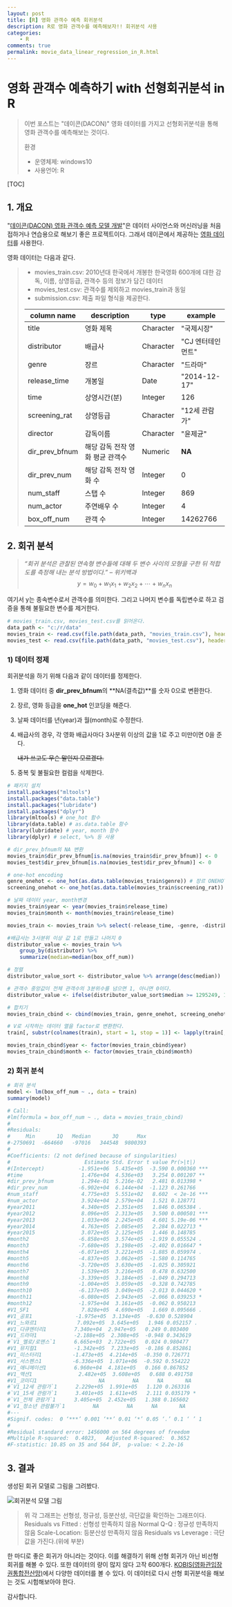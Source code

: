 ```yaml
---
layout: post
title: [R] 영화 관객수 예측 회귀분석
description: R로 영화 관객수를 예측해보자!! 회귀분석 사용
categories:
    - R
comments: true
permalink: movie_data_linear_regression_in_R.html
---
```

# 영화 관객수 예측하기 with 선형회귀분석 in R

> 이번 포스트는 "데이콘(DACON)" 영화 데이터를 가지고 선형회귀분석을 통해 영화 관객수를 예측해보는 것이다. 
>
> 환경
>
> *  운영체제: windows10
> * 사용언어: R

[TOC]

## 1. 개요

"[데이콘(DACON) 영화 관객수 예측 모델 개발](https://www.dacon.io/competitions/open/235536/overview/)"은 데이터 사이언스와 머신러닝을 처음 접하거나 연습용으로 해보기 좋은 프로젝트이다. 그래서 데이콘에서 제공하는 [영화 데이터](https://www.dacon.io/competitions/open/235536/data/)를 사용한다.

영화 데이터는 다음과 같다.

> * movies_train.csv: 2010년대 한국에서 개봉한 한국영화 600개에 대한 감독, 이름, 상영등급, 관객수 등의 정보가 담긴 데이터
> * movies_test.csv: 관객수를 제외하고 movies_train과 동일
> * submission.csv: 제출 파일 형식을 제공한다.
>
> | column name    | description                     | type      | example           |
> | -------------- | ------------------------------- | --------- | ----------------- |
> | title          | 영화 제목                       | Character | "국제시장"        |
> | distributor    | 배급사                          | Character | "CJ 엔터테인먼트" |
> | genre          | 장르                            | Character | "드라마"          |
> | release_time   | 개봉일                          | Date      | "2014-12-17"      |
> | time           | 상영시간(분)                    | Integer   | 126               |
> | screening_rat  | 상영등급                        | Character | "12세 관람가"     |
> | director       | 감독이름                        | Character | "윤제균"          |
> | dir_prev_bfnum | 해당 감독 전작 영화 평균 관객수 | Numeric   | **NA**            |
> | dir_prev_num   | 해당 감독 전작 영화 수          | Integer   | 0                 |
> | num_staff      | 스탭 수                         | Integer   | 869               |
> | num_actor      | 주연배우 수                     | Integer   | 4                 |
> | box_off_num    | 관객 수                         | Integer   | 14262766          |

## 2. 회귀 분석

> *“회귀 분석은 관찰된 연속형 변수들에 대해 두 변수 사이의 모형을 구한 뒤 적합도를 측정해 내는 분석 방법이다.” – 위키백과* 
> $$
> y = w_0 + w_1x_1 + w_2x_2 + \cdots + w_nx_n
> $$

여기서 y는 종속변수로서 관객수를 의미한다. 그리고 나머지 변수를 독립변수로 하고 검증을 통해 불필요한 변수를 제거한다. 

```R
# movies_train.csv, movies_test.csv를 읽어온다.
data_path <- "c:/r/data"
movies_train <- read.csv(file.path(data_path, "movies_train.csv"), header=TRUE)
movies_test <- read.csv(file.path(data_path, "movies_test.csv"), header=TRUE
```

### 1) 데이터 정제

회귀분석을 하기 위해 다음과 같이 데이터를 정제한다.

1. 영화 데이터 중 **dir_prev_bfnum**의 **NA(결측값)**를 숫자 0으로 변환한다.

2. 장르, 영화 등급을 **one_hot** 인코딩을 해준다.

3. 날짜 데이터를 년(year)과 월(month)로 수정한다.

4. 배급사의 경우, 각 영화 배급사마다 3사분위 이상의 값을 1로 주고 미만이면 0을 준다. 

   ~~내가 쓰고도 무슨 말인지 모르겠다.~~

5. 중복 및 불필요한 컬럼을 삭제한다.

```R
# 패키지 설치
install.packages("mltools")
install.packages("data.table")
install.packages("lubridate")
install.packages("dplyr")
library(mltools) # one_hot 함수
library(data.table) # as.data.table 함수
library(lubridate) # year, month 함수
library(dplyr) # select, %>% 등 사용

# dir_prev_bfnum의 NA 변환
movies_train$dir_prev_bfnum[is.na(movies_train$dir_prev_bfnum)] <- 0
movies_test$dir_prev_bfnum[is.na(movies_test$dir_prev_bfnum)] <- 0

# one-hot encoding
genre_onehot <- one_hot(as.data.table(movies_train$genre)) # 장르 ONEHOT
screening_onehot <- one_hot(as.data.table(movies_train$screening_rat)) # 상영 등급 ONEHOT

# 날짜 데이터 year, month변경
movies_train$year <- year(movies_train$release_time)
movies_train$month <- month(movies_train$release_time)

movies_train <- movies_train %>% select(-release_time, -genre, -distributor, -screening_rat, -title, -director)

#배급사는 3사분위 이상 값 1로 만들고 나머지 0
distributor_value <- movies_train %>%
	group_by(distributor) %>%
	summarize(median=median(box_off_num))

# 정렬
distributor_value_sort <- distributor_value %>% arrange(desc(median))

# 관객수 중앙값이 전체 관객수의 3분위수를 넘으면 1, 아니면 0이다.
distributor_value <- ifelse(distributor_value_sort$median >= 1295249, 1, 0); distributor_value

# 합치기
movies_train_cbind <- cbind(movies_train, genre_onehot, screeing_onehot)

# V로 시작하는 데이터 열을 factor로 변환한다.
train[, substr(colnames(train), start = 1, stop = 1)] <- lapply(train[,substr(colnames(train), start = 1, stop = 1) == 'V'], factor)

movies_train_cbind$year <- factor(movies_train_cbind$year)
movies_train_cbind$month <- factor(movies_train_cbind$month)
```

### 2) 회귀 분석

```R
# 회귀 분석
model <- lm(box_off_num ~ ., data = train)
summary(model)

# Call:
#lm(formula = box_off_num ~ ., data = movies_train_cbind)
#
#Residuals:
#     Min       1Q   Median       3Q      Max 
#-2750691  -664660   -97016   344548  9800393 
#
#Coefficients: (2 not defined because of singularities)
#                        Estimate Std. Error t value Pr(>|t|)    
#(Intercept)           -1.951e+06  5.435e+05  -3.590 0.000360 ***
#time                   1.476e+04  4.536e+03   3.254 0.001207 ** 
#dir_prev_bfnum         1.294e-01  5.216e-02   2.481 0.013398 *  
#dir_prev_num          -6.902e+04  6.144e+04  -1.123 0.261766    
#num_staff              4.775e+03  5.551e+02   8.602  < 2e-16 ***
#num_actor              3.924e+04  2.579e+04   1.521 0.128771    
#year2011               4.340e+05  2.351e+05   1.846 0.065384 .  
#year2012               8.096e+05  2.313e+05   3.500 0.000501 ***
#year2013               1.033e+06  2.245e+05   4.601 5.19e-06 ***
#year2014               4.763e+05  2.085e+05   2.284 0.022713 *  
#year2015               3.072e+05  2.125e+05   1.446 0.148785    
#month2                -6.858e+05  3.574e+05  -1.919 0.055524 .  
#month3                -7.680e+05  3.198e+05  -2.402 0.016647 *  
#month4                -6.071e+05  3.221e+05  -1.885 0.059974 .  
#month5                -4.837e+05  3.062e+05  -1.580 0.114765    
#month6                -3.720e+05  3.630e+05  -1.025 0.305921    
#month7                 1.539e+05  3.216e+05   0.478 0.632500    
#month8                -3.339e+05  3.184e+05  -1.049 0.294713    
#month9                -1.004e+05  3.059e+05  -0.328 0.742785    
#month10               -6.137e+05  3.049e+05  -2.013 0.044620 *  
#month11               -6.080e+05  2.943e+05  -2.066 0.039253 *  
#month12               -1.975e+04  3.161e+05  -0.062 0.950213    
#V1_SF1                 7.828e+05  4.690e+05   1.669 0.095666 .  
#V1_공포1              -1.975e+05  3.134e+05  -0.630 0.528904    
#V1_느와르1             7.092e+05  3.645e+05   1.946 0.052157 .  
#V1_다큐멘터리1         7.340e+04  2.947e+05   0.249 0.803400    
#V1_드라마1            -2.188e+05  2.308e+05  -0.948 0.343619    
#`V1_멜로/로맨스`1      6.665e+03  2.722e+05   0.024 0.980477    
#V1_뮤지컬1            -1.342e+05  7.233e+05  -0.186 0.852861    
#V1_미스터리1          -1.473e+05  4.214e+05  -0.350 0.726771    
#V1_서스펜스1          -6.336e+05  1.071e+06  -0.592 0.554222    
#V1_애니메이션1         6.960e+04  4.181e+05   0.166 0.867852    
#V1_액션1               2.482e+05  3.608e+05   0.688 0.491758    
#V1_코미디1                    NA         NA      NA       NA    
#`V1_12세 관람가`1      2.229e+05  1.991e+05   1.120 0.263316    
#`V1_15세 관람가`1      3.401e+05  1.611e+05   2.111 0.035179 *  
#`V1_전체 관람가`1      3.405e+05  2.452e+05   1.388 0.165602    
#`V1_청소년 관람불가`1         NA         NA      NA       NA    
#---
#Signif. codes:  0 ‘***’ 0.001 ‘**’ 0.01 ‘*’ 0.05 ‘.’ 0.1 ‘ ’ 1
#
#Residual standard error: 1456000 on 564 degrees of freedom
#Multiple R-squared:  0.4023,	Adjusted R-squared:  0.3652 
#F-statistic: 10.85 on 35 and 564 DF,  p-value: < 2.2e-16
```

## 3. 결과

생성된 회귀 모델로 그림을 그려봤다.

![회귀분석 모델 그림](./images/회귀분석모델그림.png)

> 위 각 그래프는 선형성, 정규성, 등분산성, 극단값을 확인하는 그래프이다.
> Residuals vs Fitted : 선형성 만족하지 않음
> Normal Q-Q : 정규성 만족하지 않음
> Scale-Location: 등분산성 만족하지 않음
> Residuals vs Leverage : 극단값을 가진다.(위에 부분)

한 마디로 좋은 회귀가 아니라는 것이다. 이를 해결하기 위해 선형 회귀가 아닌 비선형 회귀를 해볼 수 있다. 또한 데이터의 량이 많지 않다 고작 600개다. [KOBIS(영화관입장권통합전산망)](http://www.kobis.or.kr/kobis/business/main/main.do)에서 다양한 데이터를 볼 수 있다. 이 데이터로 다시 선형 회귀분석을 해보는 것도 시험해보아야 한다.



감사합니다.

